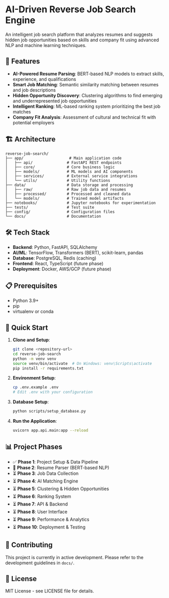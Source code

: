 # AI-Driven Reverse Job Search Engine

An intelligent job search platform that analyzes resumes and suggests hidden job opportunities based on skills and company fit using advanced NLP and machine learning techniques.

## 🚀 Features

- **AI-Powered Resume Parsing**: BERT-based NLP models to extract skills, experience, and qualifications
- **Smart Job Matching**: Semantic similarity matching between resumes and job descriptions
- **Hidden Opportunity Discovery**: Clustering algorithms to find emerging and underrepresented job opportunities
- **Intelligent Ranking**: ML-based ranking system prioritizing the best job matches
- **Company Fit Analysis**: Assessment of cultural and technical fit with potential employers

## 🏗️ Architecture

```
reverse-job-search/
├── app/                    # Main application code
│   ├── api/               # FastAPI REST endpoints
│   ├── core/              # Core business logic
│   ├── models/            # ML models and AI components
│   ├── services/          # External service integrations
│   └── utils/             # Utility functions
├── data/                  # Data storage and processing
│   ├── raw/               # Raw job data and resumes
│   ├── processed/         # Processed and cleaned data
│   └── models/            # Trained model artifacts
├── notebooks/             # Jupyter notebooks for experimentation
├── tests/                 # Test suite
├── config/                # Configuration files
└── docs/                  # Documentation
```

## 🛠️ Tech Stack

- **Backend**: Python, FastAPI, SQLAlchemy
- **AI/ML**: TensorFlow, Transformers (BERT), scikit-learn, pandas
- **Database**: PostgreSQL, Redis (caching)
- **Frontend**: React, TypeScript (future phase)
- **Deployment**: Docker, AWS/GCP (future phase)

## 📋 Prerequisites

- Python 3.9+
- pip
- virtualenv or conda

## 🚀 Quick Start

1. **Clone and Setup**:
   ```bash
   git clone <repository-url>
   cd reverse-job-search
   python -m venv venv
   source venv/bin/activate  # On Windows: venv\Scripts\activate
   pip install -r requirements.txt
   ```

2. **Environment Setup**:
   ```bash
   cp .env.example .env
   # Edit .env with your configuration
   ```

3. **Database Setup**:
   ```bash
   python scripts/setup_database.py
   ```

4. **Run the Application**:
   ```bash
   uvicorn app.api.main:app --reload
   ```

## 📊 Project Phases

- ✅ **Phase 1**: Project Setup & Data Pipeline
- 🔄 **Phase 2**: Resume Parser (BERT-based NLP)
- ⏳ **Phase 3**: Job Data Collection
- ⏳ **Phase 4**: AI Matching Engine
- ⏳ **Phase 5**: Clustering & Hidden Opportunities
- ⏳ **Phase 6**: Ranking System
- ⏳ **Phase 7**: API & Backend
- ⏳ **Phase 8**: User Interface
- ⏳ **Phase 9**: Performance & Analytics
- ⏳ **Phase 10**: Deployment & Testing

## 🤝 Contributing

This project is currently in active development. Please refer to the development guidelines in `docs/`.

## 📄 License

MIT License - see LICENSE file for details.
